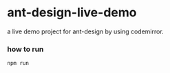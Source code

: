 # ant-design-live-demo

a live demo project for ant-design by using codemirror.

### how to run
```
npm run
```
